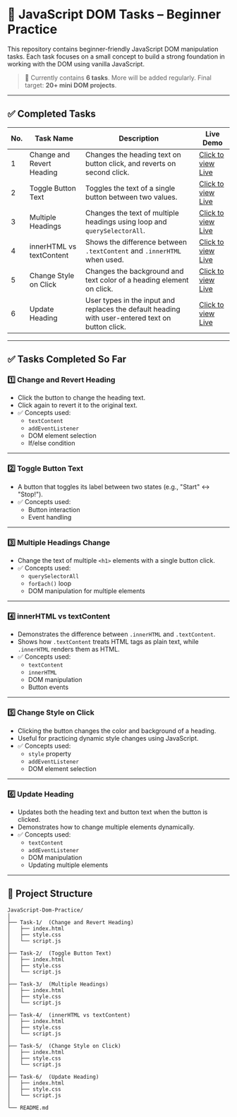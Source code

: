 # 🔧 JavaScript DOM Tasks – Beginner Practice

This repository contains beginner-friendly JavaScript DOM manipulation tasks. Each task focuses on a small concept to build a strong foundation in working with the DOM using vanilla JavaScript.

> 📌 Currently contains **6 tasks**. More will be added regularly. Final target: **20+ mini DOM projects**.

---

## ✅ Completed Tasks

| No. | Task Name                  | Description                                                                 | Live Demo              |
|-----|-----------------------------|----------------------------------------------------------------------------|------------------------|
| 1   | Change and Revert Heading  | Changes the heading text on button click, and reverts on second click.      | [Click to view Live](https://suru190.github.io/JavaScript-Dom-Practice/task01-change-and-revert-heading)|
| 2   | Toggle Button Text         | Toggles the text of a single button between two values.                     | [Click to view Live](https://suru190.github.io/JavaScript-Dom-Practice/task02-toggle-button-text)|
| 3   | Multiple Headings          | Changes the text of multiple headings using loop and `querySelectorAll`.    | [Click to view Live](https://suru190.github.io/JavaScript-Dom-Practice/task03-multiple-heading)|
| 4   | innerHTML vs textContent   | Shows the difference between `.textContent` and `.innerHTML` when used.     | [Click to view Live](https://suru190.github.io/JavaScript-Dom-Practice/task04-innerHTML-vs-textContent)|
| 5   | Change Style on Click      | Changes the background and text color of a heading element on click.        | [Click to view Live](https://suru190.github.io/JavaScript-Dom-Practice/task05-change-style-on-click)|
| 6   | Update Heading             |  User types in the input and replaces the default heading with user-entered text on button click.             | [Click to view Live](https://suru190.github.io/JavaScript-Dom-Practice/task06-update-heading)|

---

## ✅ Tasks Completed So Far

### 1️⃣ Change and Revert Heading
- Click the button to change the heading text.
- Click again to revert it to the original text.
- ✅ Concepts used:
  - `textContent`
  - `addEventListener`
  - DOM element selection
  - If/else condition

---

### 2️⃣ Toggle Button Text
- A button that toggles its label between two states (e.g., "Start" ↔ "Stop!").
- ✅ Concepts used:
  - Button interaction
  - Event handling

---

### 3️⃣ Multiple Headings Change
- Change the text of multiple `<h1>` elements with a single button click.
- ✅ Concepts used:
  - `querySelectorAll`
  - `forEach()` loop
  - DOM manipulation for multiple elements

---

### 4️⃣ innerHTML vs textContent
- Demonstrates the difference between `.innerHTML` and `.textContent`.
- Shows how `.textContent` treats HTML tags as plain text, while `.innerHTML` renders them as HTML.
- ✅ Concepts used:
  - `textContent`
  - `innerHTML`
  - DOM manipulation
  - Button events

---

### 5️⃣ Change Style on Click
- Clicking the button changes the color and background of a heading.
- Useful for practicing dynamic style changes using JavaScript.
- ✅ Concepts used:
  - `style` property
  - `addEventListener`
  - DOM element selection

---

### 6️⃣ Update Heading
- Updates both the heading text and button text when the button is clicked.
- Demonstrates how to change multiple elements dynamically.
- ✅ Concepts used:
  - `textContent`
  - `addEventListener`
  - DOM manipulation
  - Updating multiple elements

---

## 📁 Project Structure

```
JavaScript-Dom-Practice/
│
├── Task-1/  (Change and Revert Heading)
│   ├── index.html
│   ├── style.css
│   └── script.js
│
├── Task-2/  (Toggle Button Text)
│   ├── index.html
│   ├── style.css
│   └── script.js
│
├── Task-3/  (Multiple Headings)
│   ├── index.html
│   ├── style.css
│   └── script.js
│
├── Task-4/  (innerHTML vs textContent)
│   ├── index.html
│   ├── style.css
│   └── script.js
│
├── Task-5/  (Change Style on Click)
│   ├── index.html
│   ├── style.css
│   └── script.js
│
├── Task-6/  (Update Heading)
│   ├── index.html
│   ├── style.css
│   └── script.js
│
└── README.md
```
